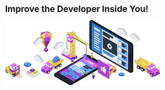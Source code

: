 # Improve the Developer Inside You!

[![DevInsideYou](resources/showcase.webp)](https://devinsideyou.com "DevInsideYou")
